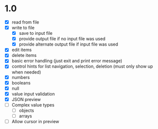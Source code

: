 # 1.0

- [x] read from file
- [x] write to file
  - [x] save to input file
  - [x] provide output file if no input file was used
  - [x] provide alternate output file if input file was used
- [x] edit items
- [x] delete items
- [x] basic error handling (just exit and print error message)
- [x] control hints for list navigation, selection, deletion (must only show up when needed)
- [x] numbers
- [x] booleans
- [x] null
- [x] value input validation
- [x] JSON preview
- [ ] Complex value types
  - [ ] objects
  - [ ] arrays
- [ ] Allow cursor in preview

